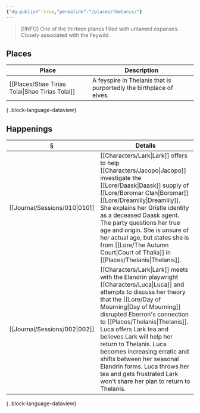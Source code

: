 ```yaml
---
{"dg-publish":true,"permalink":"/places/thelanis/"}
---
```


> [!INFO] One of the thirteen planes filled with untamed expanses. Closely associated with the Feywild.
## Places
| Place                                              | Description                                                         |
| -------------------------------------------------- | ------------------------------------------------------------------- |
| [[Places/Shae Tirias Tolai\|Shae Tirias Tolai]] | A feyspire in Thelanis that is purportedly the birthplace of elves. |

{ .block-language-dataview}
## Happenings
| §                                | Details                                                                                                                                                                                                                                                                                                                                                                                                                |
| -------------------------------- | ---------------------------------------------------------------------------------------------------------------------------------------------------------------------------------------------------------------------------------------------------------------------------------------------------------------------------------------------------------------------------------------------------------------------- |
| [[Journal/Sessions/010\|010]] | [[Characters/Lark\|Lark]] offers to help [[Characters/Jacopo\|Jacopo]] investigate the [[Lore/Daask\|Daask]] supply of [[Lore/Boromar Clan\|Boromar]] [[Lore/Dreamlily\|Dreamlily]]. She explains her Gristle identity as a deceased Daask agent. The party questions her true age and origin. She is unsure of her actual age, but states she is from [[Lore/The Autumn Court\|Court of Thalia]] in [[Places/Thelanis\|Thelanis]].                                                                               |
| [[Journal/Sessions/002\|002]] | [[Characters/Lark\|Lark]] meets with the Elandrin playwright [[Characters/Luca\|Luca]] and attempts to discuss her theory that the [[Lore/Day of Mourning\|Day of Mourning]] disrupted Eberron's connection to [[Places/Thelanis\|Thelanis]]. Luca offers Lark tea and believes Lark will help her return to Thelanis. Luca becomes increasing erratic and shifts between her seasonal Elandrin forms. Luca throws her tea and gets frustrated Lark won't share her plan to return to Thelanis. |

{ .block-language-dataview}